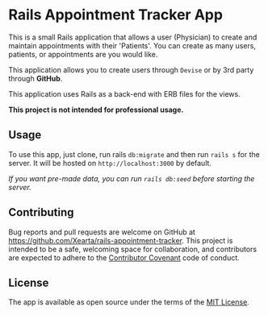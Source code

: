 # Rails Appointment Tracker App

This is a small Rails application that allows a user (Physician) to create and maintain appointments with their 'Patients'. You can create as many users, patients, or appointments are you would like. 

This application allows you to create users through `Devise` or by 3rd party through **GitHub**. 

This application uses Rails as a back-end with ERB files for the views. 

**This project is not intended for professional usage.**


## Usage
To use this app, just clone, run rails `db:migrate` and then run `rails s` for the server. It will be hosted on `http://localhost:3000` by default.

*If you want pre-made data, you can run `rails db:seed` before starting the server.*


## Contributing

Bug reports and pull requests are welcome on GitHub at https://github.com/Xearta/rails-appointment-tracker. This project is intended to be a safe, welcoming space for collaboration, and contributors are expected to adhere to the [Contributor Covenant](http://contributor-covenant.org) code of conduct.

## License

The app is available as open source under the terms of the [MIT License](https://opensource.org/licenses/MIT).
